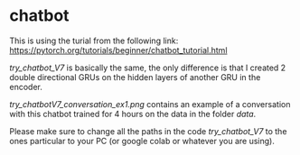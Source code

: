 # chatbot

This is using the turial from the following link: https://pytorch.org/tutorials/beginner/chatbot_tutorial.html 

*try_chatbot_V7* is basically the same, the only difference is that I created 2 double directional GRUs on the hidden layers of another GRU in the encoder.

*try_chatbotV7_conversation_ex1.png* contains an example of a conversation with this chatbot trained for 4 hours on the data in the folder *data*.

Please make sure to change all the paths in the code *try_chatbot_V7* to the ones particular to your PC (or google colab or whatever you are using). 
